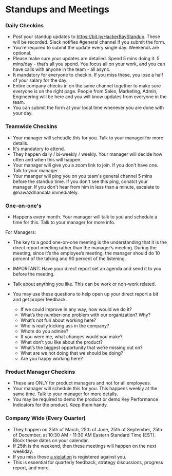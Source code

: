 # Standups and Meetings

### Daily Checkins

- Post your standup updates to https://bit.ly/HackerBayStandup. These will be recorded. Slack notifies #general channel if you submit the form.
- You’re required to submit the update every single day. Weekends are optional.
- Please make sure your updates are detailed. Spend 5 mins doing it. 5 mins/day - that’s all you spend. You focus all on your work, and you can have calls with anyone in the team - all async.
- It mandatory for everyone to checkin.  If you miss these, you lose a half of your salary for the day.
- Entire company checks in on the same channel together to make sure everyone is on the right page. People from Sales, Marketing, Admin, Engineering will be here and you will know updates from everyone in the team.
- You can submit the form at your local time whenever you are done with your day.  

### Teamwide Checkins

- Your manager will scheudle this for you. Talk to your manager for more details. 
- It's mandatory to attend. 
- They happen daily / bi-weekly / weekly. Your manager will decide how often and when this will happen. 
- Your manager will give you a zoom link to join. If you don't have one. Talk to your manager. 
- Your maanger will ping you on you team's general channel 5 mins before the standup time. If you don't see this ping, conatct your manager. If you don't hear from him in less than a minute, escalate to @nawazdhandala immediately. 


### One-on-one's

- Happens every month. Your manager will talk to you and schedule a time for this. Talk to your manager for more info. 

For Managers: 

- The key to a good one-on-one meeting is the understanding that it is the direct report meeting rather than the manager’s meeting. During the meeting, since it’s the employee’s meeting, the manager should do 10 percent of the talking and 90 percent of the listening. 

- IMPORTANT: Have your direct report set an agenda and send it to you before the meeting. 

- Talk about anything you like. This can be work or non-work related. 

- You may use these questions to help open up your direct report a bit and get proper feedback.

   - If we could improve in any way, how would we do it?
   - What’s the number-one problem with our organization? Why?
   - What’s not fun about working here?
   - Who is really kicking ass in the company?
   - Whom do you admire?
   - If you were me, what changes would you make?
   - What don’t you like about the product?
   - What’s the biggest opportunity that we’re missing out on?
   - What are we not doing that we should be doing?
   - Are you happy working here?


### Product Manager Checkins

- These are ONLY for product managers and not for all employees. 
- Your manager will schedule this for you. This happens weekly at the same time. Talk to your manager for more details. 
- You may be required to demo the product or demo Key Performance Indicators for the product. Keep them handy. 

### Company Wide (Every Quarter)

- They happen on 25th of March, 25th of June, 25th of September, 25th of December, at 10:30 AM - 11:30 AM Eastern Standard Time (EST). Block these dates on your calendar. 
- If 25th is the weekend, then these meetings will happen on the next weekday. 
- If you miss these [a violation](/people-operations/violation/README.md) is registered against you.
- This is essential for quarterly feedback, strategy discussions, progress report, and more. 
